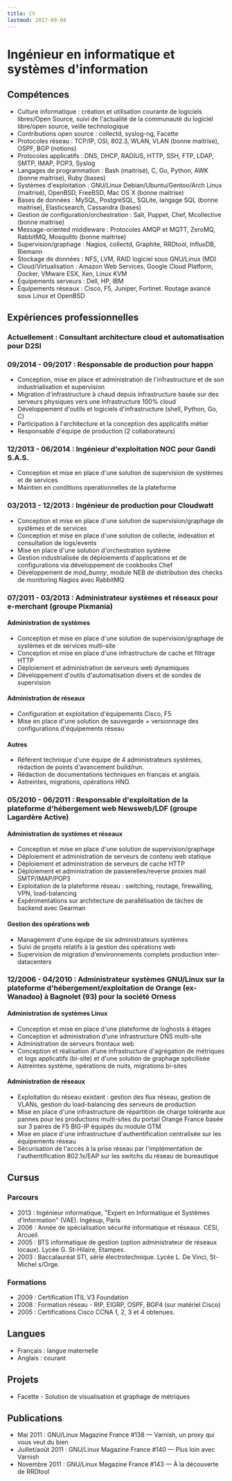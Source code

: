 ```yaml
---
title: CV
lastmod: 2017-09-04
---
```


# Ingénieur en informatique et systèmes d'information

## Compétences

* Culture informatique : création et utilisation courante de logiciels libres/Open Source, suivi de l'actualité de la communauté du logiciel libre/open source, veille technologique
* Contributions open source : collectd, syslog-ng, Facette
* Protocoles réseau : TCP/IP, OSI, 802.3, WLAN, VLAN (bonne maitrise), OSPF, BGP (notions)
* Protocoles applicatifs : DNS, DHCP, RADIUS, HTTP, SSH, FTP, LDAP, SMTP, IMAP, POP3, Syslog
* Langages de programmation : Bash (maitrisé), C, Go, Python, AWK (bonne maitrise), Ruby (bases)
* Systèmes d'exploitation : GNU/Linux Debian/Ubuntu/Gentoo/Arch Linux (maitrisé), OpenBSD, FreeBSD, Mac OS X (bonne maitrise)
* Bases de données : MySQL, PostgreSQL, SQLite, langage SQL (bonne maitrise), Elasticsearch, Cassandra (bases)
* Gestion de configuration/orchestration : Salt, Puppet, Chef, Mcollective (bonne maitrise)
* Message-oriented middleware : Protocoles AMQP et MQTT, ZeroMQ, RabbitMQ, Mosquitto (bonne maitrise)
* Supervision/graphage : Nagios, collectd, Graphite, RRDtool, InfluxDB, Riemann
* Stockage de données : NFS, LVM, RAID logiciel sous GNU/Linux (MD)
* Cloud/Virtualisation : Amazon Web Services, Google Cloud Platform, Docker, VMware ESX, Xen, Linux KVM
* Équipements serveurs : Dell, HP, IBM
* Équipements réseaux : Cisco, F5, Juniper, Fortinet. Routage avancé sous Linux et OpenBSD

## Expériences professionnelles

### Actuellement : Consultant architecture cloud et automatisation pour D2SI

### 09/2014 - 09/2017 : Responsable de production pour happn

* Conception, mise en place et administration de l'infrastructure et de son industrialisation et supervision
* Migration d'infrastructure à chaud depuis infrastructure basée sur des serveurs physiques vers une infrastructure 100% cloud
* Développement d'outils et logiciels d'infrastructure (shell, Python, Go, C)
* Participation à l'architecture et la conception des applicatifs métier
* Responsable d'équipe de production (2 collaborateurs)

### 12/2013 - 06/2014 : Ingénieur d'exploitation NOC pour Gandi S.A.S.

* Conception et mise en place d'une solution de supervision de systèmes et de services
* Maintien en conditions operationnelles de la plateforme

### 03/2013 - 12/2013 : Ingénieur de production pour Cloudwatt

* Conception et mise en place d'une solution de supervision/graphage de systèmes et de services
* Conception et mise en place d'une solution de collecte, indexation et consultation de logs/events
* Mise en place d'une solution d'orchestration système
* Gestion industrialisée de déploiements d'applications et de configurations via développement de cookbooks Chef
* Développement de *mod_bunny*, module NEB de distribution des checks de monitoring Nagios avec RabbitMQ

### 07/2011 - 03/2013 : Administrateur systèmes et réseaux pour e-merchant (groupe Pixmania)

#### Administration de systèmes

* Conception et mise en place d'une solution de supervision/graphage de systèmes et de services multi-site
* Conception et mise en place d'une infrastructure de cache et filtrage HTTP
* Déploiement et administration de serveurs web dynamiques
* Développement d'outils d'automatisation divers et de sondes de supervision

#### Administration de réseaux

* Configuration et exploitation d'équipements Cisco, F5
* Mise en place d'une solution de sauvegarde + versionnage des configurations d'équipements réseau

#### Autres

* Référent technique d'une équipe de 4 administrateurs systèmes, rédaction de points d'avancement build/run.
* Rédaction de documentations techniques en français et anglais.
* Astreintes, migrations, opérations HNO.

### 05/2010 - 06/2011 : Responsable d'exploitation de la plateforme d'hébergement web Newsweb/LDF (groupe Lagardère Active)

#### Administration de systèmes et réseaux

* Conception et mise en place d'une solution de supervision/graphage
* Déploiement et administration de serveurs de contenu web statique
* Déploiement et administration de serveurs de cache HTTP
* Déploiement et administration de passerelles/reverse proxies mail SMTP/IMAP/POP3
* Exploitation de la plateforme réseau : switching, routage, firewalling, VPN, load-balancing
* Expérimentations sur architecture de parallélisation de tâches de backend avec Gearman

#### Gestion des opérations web

* Management d'une équipe de six administrateurs systèmes
* Suivi de projets relatifs à la gestion des opérations web
* Supervision de migration d'environnements complets production inter-datacenters

### 12/2006 - 04/2010 : Administrateur systèmes GNU/Linux sur la plateforme d'hébergement/exploitation de Orange (ex-Wanadoo) à Bagnolet (93) pour la société Orness

#### Administration de systèmes Linux

* Conception et mise en place d'une plateforme de loghosts à étages
* Conception et administration d'une infrastructure DNS multi-site
* Administration de serveurs frontaux web
* Conception et réalisation d'une infrastructure d'agrégation de métriques et logs applicatifs (bi-site) et d'une solution de graphage spécilisée
* Astreintes système, opérations de nuits, migrations bi-sites

#### Administration de réseaux

* Exploitation du réseau existant : gestion des flux réseau, gestion de VLANs, gestion du load-balancing des serveurs de production
* Mise en place d'une infrastructure de répartition de charge tolérante aux pannes pour les productions multi-sites du portail Orange France basée sur 3 paires de F5 BIG-IP équipés du module GTM
* Mise en place d'une infrastructure d'authentification centralisée sur les équipements réseau
* Sécurisation de l'accès à la prise réseau par l'implémentation de l'authentification 802.1x/EAP sur les switchs du réseau de bureautique

## Cursus

### Parcours

* 2013 : Ingénieur informatique, "Expert en Informatique et Systèmes d'Information" (VAE). Ingésup, Paris
* 2006 : Année de spécialisation sécurité informatique et réseaux. CESI, Arcueil.
* 2005 : BTS informatique de gestion (option administrateur de réseaux locaux). Lycée G. St-Hilaire, Etampes.
* 2003 : Baccalauréat STI, série électrotechnique. Lycée L. De Vinci, St-Michel s/Orge.

### Formations

* 2009 : Certification ITIL V3 Foundation
* 2008 : Formation réseau - RIP, EIGRP, OSPF, BGP4 (sur matériel Cisco)
* 2005 : Certifications Cisco CCNA 1, 2, 3 et 4 obtenues.

## Langues

* Français : langue maternelle
* Anglais : courant

## Projets

* Facette - Solution de visualisation et graphage de métriques

## Publications

* Mai 2011 : GNU/Linux Magazine France #138 — Varnish, un proxy qui vous veut du bien
* Juillet/août 2011 : GNU/Linux Magazine France #140 — Plus loin avec Varnish
* Novembre 2011 : GNU/Linux Magazine France #143 — À la découverte de RRDtool
